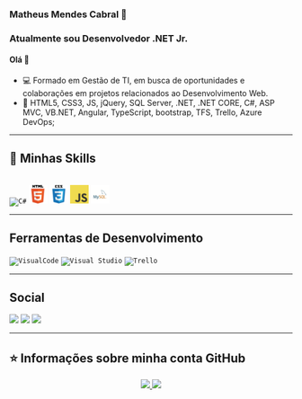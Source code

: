 ### Matheus Mendes Cabral  :wave: <br>
### Atualmente sou Desenvolvedor .NET Jr. <br>

#### Olá 👋

- :computer: Formado em Gestão de TI, em busca de oportunidades e colaborações em projetos relacionados ao Desenvolvimento Web.
- :book: HTML5, CSS3, JS, jQuery, SQL Server, .NET, .NET CORE, C#, ASP MVC, VB.NET, Angular, TypeScript, bootstrap, TFS, Trello, Azure DevOps;

----

## 🚀 Minhas Skills

<div style="display: inline_block"><br>
<code><img height="33" src="https://github.com/matheuscabral3/matheuscabral3/blob/main/icon/csharp_original_logo_icon_146578.ico" alt="C#"/></code> 
<code><img height="33" src="https://raw.githubusercontent.com/github/explore/80688e429a7d4ef2fca1e82350fe8e3517d3494d/topics/html/html.png" alt="HTML5"/></code>
<code><img height="33" src="https://raw.githubusercontent.com/github/explore/80688e429a7d4ef2fca1e82350fe8e3517d3494d/topics/css/css.png" alt="CSS3"/></code>
<code><img height="33" src="https://raw.githubusercontent.com/github/explore/80688e429a7d4ef2fca1e82350fe8e3517d3494d/topics/javascript/javascript.png" alt="Javascript"/></code>
<code><img height="33" src="https://raw.githubusercontent.com/github/explore/80688e429a7d4ef2fca1e82350fe8e3517d3494d/topics/mysql/mysql.png" alt="MySQL"/></code>
<div>

 ----
 
## Ferramentas de Desenvolvimento

  
 <code><img height="48" src="https://github.com/matheuscabral3/matheuscabral3/blob/main/icon/microsoft_visual_studio_code_alt_macos_bigsur_icon_189954.ico" alt="VisualCode"/></code>
  <code><img height="48" src="https://github.com/matheuscabral3/matheuscabral3/blob/main/icon/microsoft_visual_studio_macos_bigsur_icon_189958.ico" alt="Visual Studio"/></code>
  <code><img height="43" src="https://github.com/matheuscabral3/matheuscabral3/blob/main/icon/Trello_icon-icons.com_66775.ico" alt="Trello"/></code>

----

 ## Social
 
 <div>   
  <a href="https://www.linkedin.com/in/matheus-mendes-653755180/" target="_blank"><img src="https://img.shields.io/badge/linkedin-%230077B5.svg?&style=for-the-badge&logo=linkedin&logoColor=white" target="_blank"></a>
   <a href="https://www.facebook.com/matheus.mendescabral/" target="_blank"><img src = "https://img.shields.io/badge/facebook-%231877F2.svg?&style=for-the-badge&logo=facebook&logoColor=white" target="_blank"></a>
  <a href = "mailto:matheusmendescontato81@gmail.com.com"><img src="https://img.shields.io/badge/-Gmail-%23333?style=for-the-badge&logo=gmail&logoColor=white" target="_blank"></a>
     
  <!-- ![Snake animation](https://github.com/matheuscabral3/matheuscabral3/blob/output/github-contribution-grid-snake.svg) -->
 
</div>
 
 
----

## ⭐ Informações sobre minha conta GitHub
 
 <div align="center">
  <a href="https://github.com/matheuscabraal3">
  <img height="180em" src="https://github-readme-stats.vercel.app/api?username=matheuscabral3&show_icons=true&theme=dracula&include_all_commits=true&count_private=true"/>
  <img height="180em" src="https://github-readme-stats.vercel.app/api/top-langs/?username=matheuscabral3&layout=compact&langs_count=7&theme=dracula"/>
</div>

